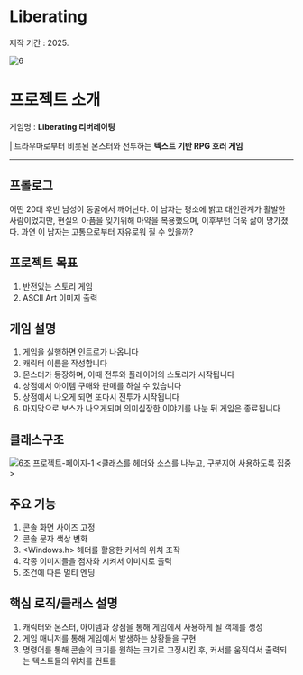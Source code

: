 # Liberating
제작 기간 : 2025.

![6](https://github.com/user-attachments/assets/dd5c46bd-5ddb-4117-9370-4cc8c0a50950)
# 프로젝트 소개

게임명 : **Liberating 리버레이팅**

  | 트라우마로부터 비롯된 몬스터와 전투하는 **텍스트 기반 RPG 호러 게임**

---
## 프롤로그
어떤 20대 후반 남성이 동굴에서 깨어난다.
이 남자는 평소에 밝고 대인관계가 활발한 사람이었지만,
현실의 아픔을 잊기위해 마약을 복용했으며, 이후부턴 더욱 삶이 망가졌다.
과연 이 남자는 고통으로부터 자유로워 질 수 있을까?

## 프로젝트 목표
1. 반전있는 스토리 게임
2. ASCII Art 이미지 출력

## 게임 설명
1. 게임을 실행하면 인트로가 나옵니다
2. 캐릭터 이름을 작성합니다
3. 몬스터가 등장하며, 이때 전투와 플레이어의 스토리가 시작됩니다
4. 상점에서 아이템 구매와 판매를 하실 수 있습니다
5. 상점에서 나오게 되면 또다시 전투가 시작됩니다
6. 마지막으로 보스가 나오게되며 의미심장한 이야기를 나눈 뒤 게임은 종료됩니다

## 클래스구조
![6조 프로젝트-페이지-1](https://github.com/user-attachments/assets/2244e6ac-3c7b-4533-8d92-f351e4c4b5f9)
<클래스를 헤더와 소스를 나누고, 구분지어 사용하도록 집중>

## 주요 기능
1. 콘솔 화면 사이즈 고정
2. 콘솔 문자 색상 변화
3. <Windows.h> 헤더를 활용한 커서의 위치 조작
4. 각종 이미지들을 점자화 시켜서 이미지로 출력
5. 조건에 따른 멀티 엔딩

## 핵심 로직/클래스 설명
1. 캐릭터와 몬스터, 아이템과 상점을 통해 게임에서 사용하게 될 객체를 생성
2. 게임 매니저를 통해 게임에서 발생하는 상황들을 구현
3. 명령어를 통해 콘솔의 크기를 원하는 크기로 고정시킨 후, 커서를 움직여서 출력되는 텍스트들의 위치를 컨트롤
